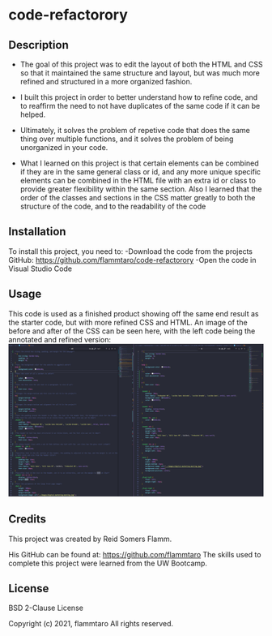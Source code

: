 # code-refactorory

## Description
- The goal of this project was to edit the layout of both the HTML and CSS so that it maintained the same
structure and layout, but was much more refined and structured in a more organized fashion.

- I built this project in order to better understand how to refine code, and to reaffirm the need to not have
duplicates of the same code if it can be helped.

- Ultimately, it solves the problem of repetive code that does the same thing over multiple functions, and it solves
the problem of being unorganized in your code.

- What I learned on this project is that certain elements can be combined if they are in the same general class or id, and any more unique specific elements can be combined in the HTML file with an extra id or class to provide greater flexibility within the same section. Also I learned that the order of the classes and sections in the CSS
matter greatly to both the structure of the code, and to the readability of the code

## Installation
To install this project, you need to:
-Download the code from the projects GitHub: https://github.com/flammtaro/code-refactorory
-Open the code in Visual Studio Code

## Usage
This code is used as a finished product showing off the same end result as the starter code, but with more refined
CSS and HTML. An image of the before and after of the CSS can be seen here, with the left code being the annotated and refined version: ![side by side code](assets/images/codesidebyside.png)

## Credits
This project was created by Reid Somers Flamm. 

His GitHub can be found at: https://github.com/flammtaro
The skills used to complete this project were learned from the UW Bootcamp. 

## License
BSD 2-Clause License

Copyright (c) 2021, flammtaro
All rights reserved.